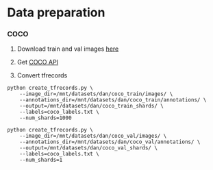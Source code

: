 # Data preparation

### COCO

1. Download train and val images [here](http://cocodataset.org/#download)
2. Get [COCO API](https://github.com/cocodataset/cocoapi)

3. Convert tfrecords  
  ```
  python create_tfrecords.py \
      --image_dir=/mnt/datasets/dan/coco_train/images/ \
      --annotations_dir=/mnt/datasets/dan/coco_train/annotations/ \
      --output=/mnt/datasets/dan/coco_train_shards/ \
      --labels=coco_labels.txt \
      --num_shards=1000

  python create_tfrecords.py \
      --image_dir=/mnt/datasets/dan/coco_val/images/ \
      --annotations_dir=/mnt/datasets/dan/coco_val/annotations/ \
      --output=/mnt/datasets/dan/coco_val_shards/ \
      --labels=coco_labels.txt \
      --num_shards=1
  ```  
